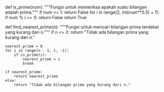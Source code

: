 def is_prime(num):
    """Fungsi untuk memeriksa apakah suatu bilangan adalah prima."""
    if num <= 1:
        return False
    for i in range(2, int(num**0.5) + 1):
        if num % i == 0:
            return False
    return True

def find_nearest_prime(n):
    """Fungsi untuk mencari bilangan prima terdekat yang kurang dari n."""
    if n <= 2:
        return "Tidak ada bilangan prima yang kurang dari n."
    
    nearest_prime = 0
    for i in range(n - 1, 1, -1):
        if is_prime(i):
            nearest_prime = i
            break
            
    if nearest_prime:
        return nearest_prime
    else:
        return "Tidak ada bilangan prima yang kurang dari n."
